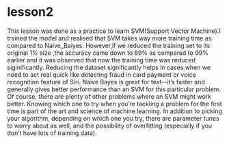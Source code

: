 # lesson2
This lesson was done as a practice to learn SVM(Support Vector Machine).I trained the model and realised that SVM takes way more training time as compared to Naive_Baiyes.
However,if we reduced the training set to its original 1% size ,the accuracy came down to 89% as compared to 99% earlier and it was observed that now the training time was reduced siginificantly.
Reducing the dataset significantly helps in cases when we need to act real quick like detecting fraud in card payment or voice recognition feature of Siri.
Naive Bayes is great for text--it’s faster and generally gives better performance than an SVM for this particular problem. Of course, there are plenty of other problems where an SVM might work better. Knowing which one to try when you’re tackling a problem for the first time is part of the art and science of machine learning. In addition to picking your algorithm, depending on which one you try, there are parameter tunes to worry about as well, and the possibility of overfitting (especially if you don’t have lots of training data).
